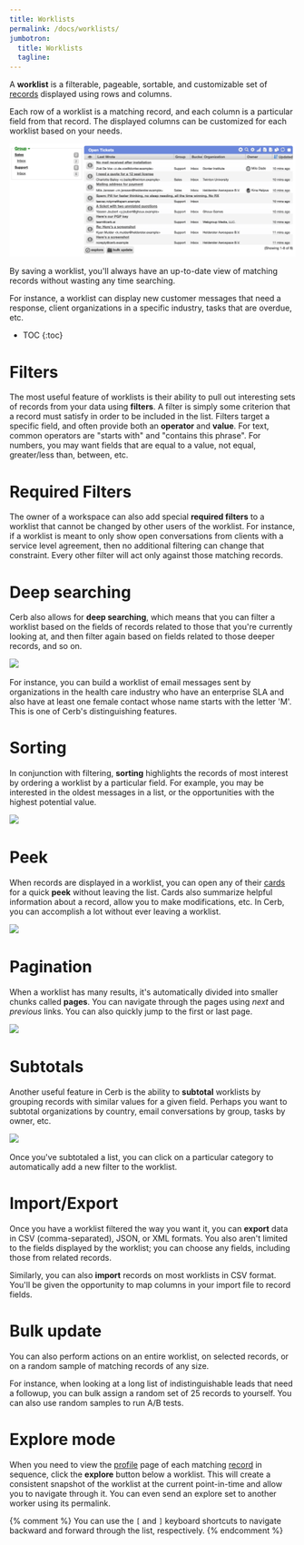 ```yaml
---
title: Worklists
permalink: /docs/worklists/
jumbotron:
  title: Worklists
  tagline: 
---
```


A **worklist** is a filterable, pageable, sortable, and customizable set of [records](/docs/records/) displayed using rows and columns.

Each row of a worklist is a matching record, and each column is a particular field from that record. The displayed columns can be customized for each worklist based on your needs.

<div class="cerb-screenshot">
<img src="/assets/images/docs/using-cerb/workspaces/worklist.png" class="screenshot">
</div>

By saving a worklist, you'll always have an up-to-date view of matching records without wasting any time searching.

For instance, a worklist can display new customer messages that need a response, client organizations in a specific industry, tasks that are overdue, etc.

* TOC
{:toc}

# Filters

The most useful feature of worklists is their ability to pull out interesting sets of records from your data using **filters**.  A filter is simply some criterion that a record must satisfy in order to be included in the list.  Filters target a specific field, and often provide both an **operator** and **value**.  For text, common operators are "starts with" and "contains this phrase".  For numbers, you may want fields that are equal to a value, not equal, greater/less than, between, etc.

# Required Filters

The owner of a workspace can also add special **required filters** to a worklist that cannot be changed by other users of the worklist.  For instance, if a worklist is meant to only show open conversations from clients with a service level agreement, then no additional filtering can change that constraint.  Every other filter will act only against those matching records.

# Deep searching

Cerb also allows for **deep searching**, which means that you can filter a worklist based on the fields of records related to those that you're currently looking at, and then filter again based on fields related to those deeper records, and so on.

<div class="cerb-screenshot">
<img src="/assets/images/docs/using-cerb/workspaces/deep_search.png" class="screenshot">
</div>

For instance, you can build a worklist of email messages sent by organizations in the health care industry who have an enterprise SLA and also have at least one female contact whose name starts with the letter 'M'.  This is one of Cerb's distinguishing features.

# Sorting

In conjunction with filtering, **sorting** highlights the records of most interest by ordering a worklist by a particular field.  For example, you may be interested in the oldest messages in a list, or the opportunities with the highest potential value.

<div class="cerb-screenshot">
<img src="/assets/images/docs/using-cerb/workspaces/sorting.png" class="screenshot">
</div>

# Peek

When records are displayed in a worklist, you can open any of their [cards](/docs/cards/) for a quick **peek** without leaving the list.  Cards also summarize helpful information about a record, allow you to make modifications, etc.  In Cerb, you can accomplish a lot without ever leaving a worklist.

<div class="cerb-screenshot">
<img src="/assets/images/docs/using-cerb/workspaces/peek.png" class="screenshot">
</div>

# Pagination

When a worklist has many results, it's automatically divided into smaller chunks called **pages**. You can navigate through the pages using *next* and *previous* links.  You can also quickly jump to the first or last page.

<div class="cerb-screenshot">
<img src="/assets/images/docs/using-cerb/workspaces/paging.png" class="screenshot">
</div>

# Subtotals

Another useful feature in Cerb is the ability to **subtotal** worklists by grouping records with similar values for a given field.  Perhaps you want to subtotal organizations by country, email conversations by group, tasks by owner, etc.

<div class="cerb-screenshot">
<img src="/assets/images/docs/using-cerb/workspaces/subtotals.png" class="screenshot">
</div>

Once you've subtotaled a list, you can click on a particular category to automatically add a new filter to the worklist.

# Import/Export

Once you have a worklist filtered the way you want it, you can **export** data in CSV (comma-separated), JSON, or XML formats.  You also aren't limited to the fields displayed by the worklist; you can choose any fields, including those from related records.

Similarly, you can also **import** records on most worklists in CSV format.  You'll be given the opportunity to map columns in your import file to record fields.

# Bulk update

You can also perform actions on an entire worklist, on selected records, or on a random sample of matching records of any size.

For instance, when looking at a long list of indistinguishable leads that need a followup, you can bulk assign a random set of 25 records to yourself.  You can also use random samples to run A/B tests.

# Explore mode

When you need to view the [profile](/docs/profiles/) page of each matching [record](/docs/records/) in sequence, click the **explore** button below a worklist.  This will create a consistent snapshot of the worklist at the current point-in-time and allow you to navigate through it.  You can even send an explore set to another worker using its permalink.

{% comment %}
You can use the `[` and `]` keyboard shortcuts to navigate backward and forward through the list, respectively.
{% endcomment %}